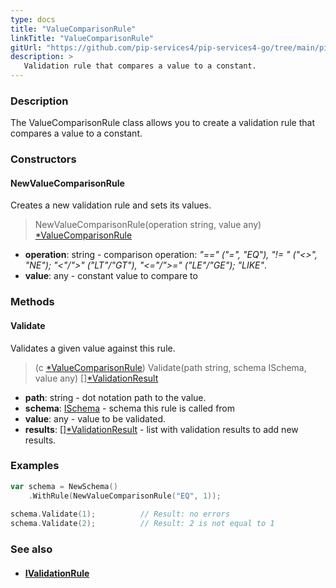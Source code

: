 ```yaml
---
type: docs
title: "ValueComparisonRule"
linkTitle: "ValueComparisonRule"
gitUrl: "https://github.com/pip-services4/pip-services4-go/tree/main/pip-services4-data-go"
description: >
   Validation rule that compares a value to a constant.
---
```


### Description

The ValueComparisonRule class allows you to create a validation rule that compares a value to a constant.

### Constructors

#### NewValueComparisonRule
Creates a new validation rule and sets its values.

> NewValueComparisonRule(operation string, value any) [*ValueComparisonRule]()

- **operation**: string - comparison operation: *"==" ("=", "EQ"), "!= " ("<>", "NE"); "<"/">" ("LT"/"GT"), "<="/">=" ("LE"/"GE"); "LIKE"*.
- **value**: any - constant value to compare to

### Methods

#### Validate
Validates a given value against this rule.

> (c [*ValueComparisonRule]()) Validate(path string, schema ISchema, value any) [][*ValidationResult](../validation_result)

- **path**: string - dot notation path to the value.
- **schema**: [ISchema](../ischema) - schema this rule is called from
- **value**: any - value to be validated.
- **results**: [][*ValidationResult](../validation_result) - list with validation results to add new results.

### Examples
```go
var schema = NewSchema()
    .WithRule(NewValueComparisonRule("EQ", 1));
  
schema.Validate(1);          // Result: no errors
schema.Validate(2);          // Result: 2 is not equal to 1
```

### See also
- #### [IValidationRule](../ivalidation_rule)

